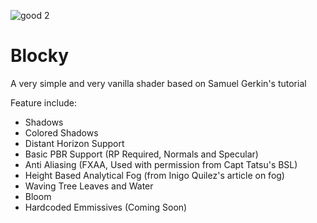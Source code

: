 

![good 2](https://github.com/user-attachments/assets/b80b9f64-2d0b-48f7-9f8e-70e852084898)



# **Blocky**

A very simple and very vanilla shader based on Samuel Gerkin's tutorial

Feature include:
- Shadows
- Colored Shadows
- Distant Horizon Support
- Basic PBR Support (RP Required, Normals and Specular)
- Anti Aliasing (FXAA, Used with permission from Capt Tatsu's BSL)
- Height Based Analytical Fog (from Inigo Quilez's article on fog)
- Waving Tree Leaves and Water
- Bloom
- Hardcoded Emmissives (Coming Soon)




